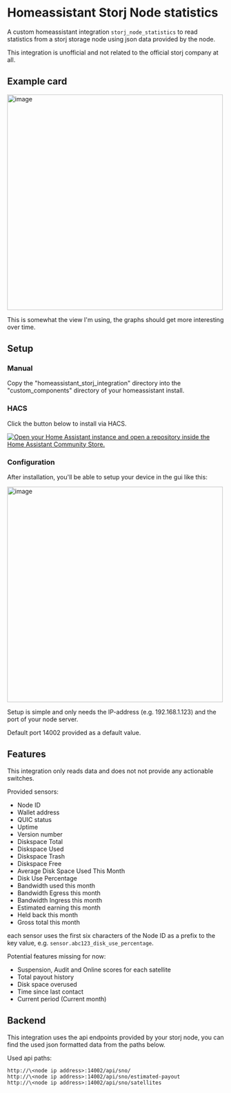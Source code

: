 # Homeassistant Storj Node statistics

A custom homeassistant integration ```storj_node_statistics``` to read statistics from a storj storage node using json data provided by the node.

This integration is unofficial and not related to the official storj company at all. 

## Example card

<img width="500" alt="image" src="https://github.com/user-attachments/assets/e72513fe-89a8-4168-9f55-042df6f35ca6" />

This is somewhat the view I'm using, the graphs should get more interesting over time.

## Setup
### Manual
Copy the "homeassistant_storj_integration" directory into the "custom_components" directory of your homeassistant install.

### HACS

Click the button below to install via HACS. 

[![Open your Home Assistant instance and open a repository inside the Home Assistant Community Store.](https://my.home-assistant.io/badges/hacs_repository.svg)](https://my.home-assistant.io/redirect/hacs_repository/?owner=ledimestari&repository=homeassistant-storj-integration&category=integration)

### Configuration
After installation, you'll be able to setup your device in the gui like this:

<img width="500" alt="image" src="https://github.com/user-attachments/assets/6cd58485-69c1-4af4-88c3-0f2d9367a1ac" />

Setup is simple and only needs the IP-address (e.g. 192.168.1.123) and the port of your node server.

Default port 14002 provided as a default value.

## Features

This integration only reads data and does not not provide any actionable switches.

Provided sensors:

- Node ID
- Wallet address
- QUIC status
- Uptime
- Version number
- Diskspace Total
- Diskspace Used
- Diskspace Trash
- Diskspace Free
- Average Disk Space Used This Month
- Disk Use Percentage
- Bandwidth used this month
- Bandwidth Egress this month
- Bandwidth Ingress this month
- Estimated earning this month
- Held back this month
- Gross total this month

each sensor uses the first six characters of the Node ID as a prefix to the key value, e.g. ```sensor.abc123_disk_use_percentage```.

Potential features missing for now:

- Suspension, Audit and Online scores for each satellite
- Total payout history
- Disk space overused
- Time since last contact
- Current period (Current month)

## Backend

This integration uses the api endpoints provided by your storj node, you can find the used json formatted data from the paths below.

Used api paths:
```
http://\<node ip address>:14002/api/sno/
http://\<node ip address>:14002/api/sno/estimated-payout
http://\<node ip address>:14002/api/sno/satellites
```













